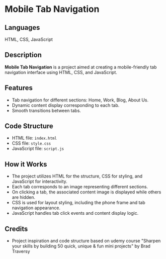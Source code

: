 # Mobile Tab Navigation

## Languages

HTML, CSS, JavaScript

## Description

**Mobile Tab Navigation** is a project aimed at creating a mobile-friendly tab navigation interface using HTML, CSS, and JavaScript.

## Features

- Tab navigation for different sections: Home, Work, Blog, About Us.
- Dynamic content display corresponding to each tab.
- Smooth transitions between tabs.

## Code Structure

- HTML file: `index.html`
- CSS file: `style.css`
- JavaScript file: `script.js`

## How it Works

- The project utilizes HTML for the structure, CSS for styling, and JavaScript for interactivity.
- Each tab corresponds to an image representing different sections.
- On clicking a tab, the associated content image is displayed while others are hidden.
- CSS is used for layout styling, including the phone frame and tab navigation appearance.
- JavaScript handles tab click events and content display logic.

## Credits

- Project inspiration and code structure based on udemy course "Sharpen your skills by building 50 quick, unique & fun mini projects" by Brad Traversy
